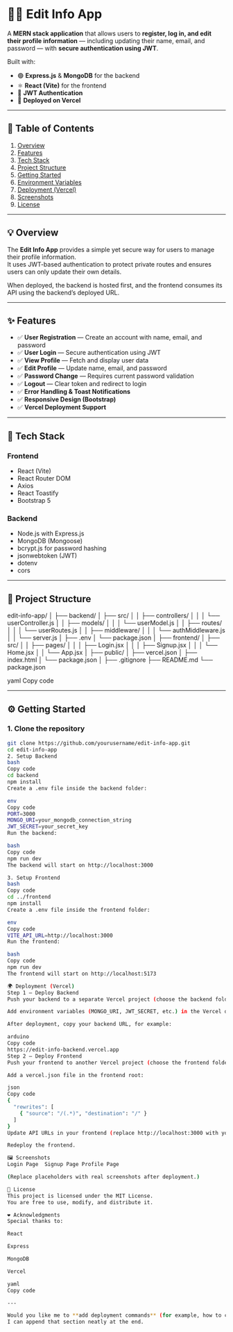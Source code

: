 # 🧑‍💻 Edit Info App

A **MERN stack application** that allows users to **register, log in, and edit their profile information** — including updating their name, email, and password — with **secure authentication using JWT**.

Built with:
- 🟢 **Express.js** & **MongoDB** for the backend  
- ⚛️ **React (Vite)** for the frontend  
- 🔐 **JWT Authentication**  
- 🚀 **Deployed on Vercel**

---

## 📑 Table of Contents
1. [Overview](#-overview)
2. [Features](#-features)
3. [Tech Stack](#-tech-stack)
4. [Project Structure](#-project-structure)
5. [Getting Started](#-getting-started)
6. [Environment Variables](#-environment-variables)
7. [Deployment (Vercel)](#-deployment-vercel)
8. [Screenshots](#-screenshots)
9. [License](#-license)

---

## 💡 Overview

The **Edit Info App** provides a simple yet secure way for users to manage their profile information.  
It uses JWT-based authentication to protect private routes and ensures users can only update their own details.

When deployed, the backend is hosted first, and the frontend consumes its API using the backend’s deployed URL.

---

## ✨ Features

- ✅ **User Registration** — Create an account with name, email, and password  
- ✅ **User Login** — Secure authentication using JWT  
- ✅ **View Profile** — Fetch and display user data  
- ✅ **Edit Profile** — Update name, email, and password  
- ✅ **Password Change** — Requires current password validation  
- ✅ **Logout** — Clear token and redirect to login  
- ✅ **Error Handling & Toast Notifications**  
- ✅ **Responsive Design (Bootstrap)**  
- ✅ **Vercel Deployment Support**

---

## 🧱 Tech Stack

### Frontend
- React (Vite)
- React Router DOM
- Axios
- React Toastify
- Bootstrap 5

### Backend
- Node.js with Express.js
- MongoDB (Mongoose)
- bcrypt.js for password hashing
- jsonwebtoken (JWT)
- dotenv
- cors

---

## 📁 Project Structure

edit-info-app/
│
├── backend/
│ ├── src/
│ │ ├── controllers/
│ │ │ └── userController.js
│ │ ├── models/
│ │ │ └── userModel.js
│ │ ├── routes/
│ │ │ └── userRoutes.js
│ │ ├── middleware/
│ │ │ └── authMiddleware.js
│ │ └── server.js
│ ├── .env
│ └── package.json
│
├── frontend/
│ ├── src/
│ │ ├── pages/
│ │ │ ├── Login.jsx
│ │ │ ├── Signup.jsx
│ │ │ └── Home.jsx
│ │ └── App.jsx
│ ├── public/
│ ├── vercel.json
│ ├── index.html
│ └── package.json
│
├── .gitignore
├── README.md
└── package.json

yaml
Copy code

---

## ⚙️ Getting Started

### 1. Clone the repository
```bash
git clone https://github.com/yourusername/edit-info-app.git
cd edit-info-app
2. Setup Backend
bash
Copy code
cd backend
npm install
Create a .env file inside the backend folder:

env
Copy code
PORT=3000
MONGO_URI=your_mongodb_connection_string
JWT_SECRET=your_secret_key
Run the backend:

bash
Copy code
npm run dev
The backend will start on http://localhost:3000

3. Setup Frontend
bash
Copy code
cd ../frontend
npm install
Create a .env file inside the frontend folder:

env
Copy code
VITE_API_URL=http://localhost:3000
Run the frontend:

bash
Copy code
npm run dev
The frontend will start on http://localhost:5173

🌍 Deployment (Vercel)
Step 1 — Deploy Backend
Push your backend to a separate Vercel project (choose the backend folder during setup).

Add environment variables (MONGO_URI, JWT_SECRET, etc.) in the Vercel dashboard.

After deployment, copy your backend URL, for example:

arduino
Copy code
https://edit-info-backend.vercel.app
Step 2 — Deploy Frontend
Push your frontend to another Vercel project (choose the frontend folder).

Add a vercel.json file in the frontend root:

json
Copy code
{
  "rewrites": [
    { "source": "/(.*)", "destination": "/" }
  ]
}
Update API URLs in your frontend (replace http://localhost:3000 with your backend URL).

Redeploy the frontend.

🖼️ Screenshots
Login Page	Signup Page	Profile Page

(Replace placeholders with real screenshots after deployment.)

🧾 License
This project is licensed under the MIT License.
You are free to use, modify, and distribute it.

❤️ Acknowledgments
Special thanks to:

React

Express

MongoDB

Vercel

yaml
Copy code

---

Would you like me to **add deployment commands** (for example, how to connect each folder to Vercel via CLI) in this same file?  
I can append that section neatly at the end.
